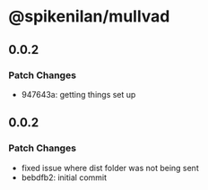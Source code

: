 # @spikenilan/mullvad

## 0.0.2

### Patch Changes

- 947643a: getting things set up

## 0.0.2

### Patch Changes

- fixed issue where dist folder was not being sent
- bebdfb2: initial commit
